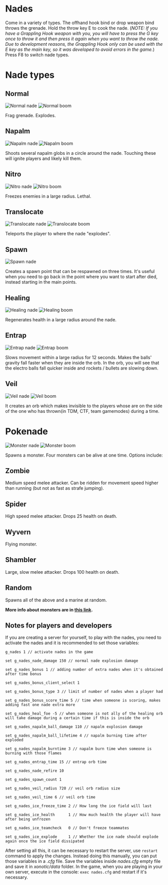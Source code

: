 # Nades

Come in a variety of types. The offhand hook bind or drop weapon bind throws the grenade. Hold the throw key E to cook the nade. (*NOTE: If you have a Grappling Hook weapon with you, you will have to press the G key once to throw it and then press it again when you want to throw the nade. Due to development reasons, the Grappling Hook only can be used with the E key as the main key, so it was developed to avoid errors in the game.*) Press F8 to switch nade types.

# Nade types

## Normal

![Normal nade](uploads/49d1fa684ecd673367b4f3294195a37f/normal.png)
![Normal boom](uploads/1b9a2ab2a1f5a3138b45d12830910c02/normalboom.png)

Frag grenade. Explodes.

## Napalm

![Napalm nade](uploads/a90778308bad9c09bf02be9cdb760f76/napalm.png)
![Napalm boom](uploads/ca2ff9f964f1836eaa2550c5ab918c85/napalmboom.png)

Shoots several napalm globs in a circle around the nade. Touching these will ignite players and likely kill them.

## Nitro

![Nitro nade](uploads/7deb9e6cb017bcc91ab2e4687a358b6a/nitro.png)
![Nitro boom](uploads/8195594de91adce2c8f62f9819c8e861/nitroboom.png)

Freezes enemies in a large radius. Lethal.

## Translocate 

![Translocate nade](uploads/dbc9799a7d5caa91d6172b21e61f205e/translocate.png)
![Translocate boom](uploads/a686abf53ed2a7c0c39d264fce1a15bc/translocateboom.png)

Teleports the player to where the nade "explodes".

## Spawn

![Spawn nade](uploads/3042d31bb8a054ea7e177f6110570fb7/spawnnade.png)

Creates a spawn point that can be respawned on three times. It's useful when you need to go back in the point where you want to start after died, instead starting in the main points.

## Healing

![Healing nade](uploads/a6789a82865f41522bfaa150e9c2bbc8/healing.png)
![Healing boom](uploads/5df5aca2975cb939a9f091574ea12d6f/healingboom.png)

Regenerates health in a large radius around the nade.

## Entrap

![Entrap nade](uploads/01d68ab92d511e0a8ee5c0e0905609ab/entrap.png)
![Entrap boom](uploads/b88705357f80b8216aff7fd545baa94f/entrapboom.png)

Slows movement within a large radius for 12 seconds. Makes the balls' gravity fall faster when they are inside the orb. In the orb, you will see that the electro balls fall quicker inside and rockets / bullets are slowing down.

## Veil

![Veil nade](uploads/e1f01cf95af8e73403a7652836427195/veil.png)
![Veil boom](uploads/a696bd29d305c0d58ec1a6c18cbaae0b/veilboom.png)

It creates an orb which makes invisible to the players whose are on the side of the one who has thrown(in TDM, CTF, team gamemodes) during a time.

# Pokenade 

![Monster nade](uploads/fbdb7eb49088219c3acc3095e4254a6a/monsternade.png)
![Monster boom](uploads/6441f147f90aba34812ebc3cb733caa7/monsternadeboom.png)

Spawns a monster. Four monsters can be alive at one time. Options include:

## Zombie

Medium speed melee attacker. Can be ridden for movement speed higher than running (but not as fast as strafe jumping).

## Spider

High speed melee attacker. Drops 25 health on death.

## Wyvern

Flying monster.

## Shambler

Large, slow melee attacker. Drops 100 health on death.

## Random

Spawns all of the above and a marine at random.

**More info about monsters are in [this link](Monsters).**

## Notes for players and developers

If you are creating a server for yourself, to play with the nades, you need to activate the nades and it is recommended to set those variables:

`g_nades 1 // activate nades in the game`

`set g_nades_nade_damage 150 // normal nade explosion damage`

`set g_nades_bonus 1 // adding number of extra nades when it's obtained after time bonus`

`set g_nades_bonus_client_select 1`

`set g_nades_bonus_type 3 // limit of number of nades when a player had`

`set g_nades_bonus_score_time 5 // time when someone is scoring, makes adding fast one nade extra more`

`set g_nades_heal_foe -5 // when someone is not ally of the healing orb will take damage during a certain time if this is inside the orb`

`set g_nades_napalm_ball_damage 110 // napalm explosion damage`

`set g_nades_napalm_ball_lifetime 4 // napalm burning time after exploded`

`set g_nades_napalm_burntime 3 // napalm burn time when someone is burning with those flames`

`set g_nades_entrap_time 15 // entrap orb time`

`set g_nades_nade_refire 10`

`set g_nades_spawn_count 1`

`set g_nades_veil_radius 720 // veil orb radius size`

`set g_nades_veil_time 6 // veil orb time`

`set g_nades_ice_freeze_time 2 // How long the ice field will last`

`set g_nades_ice_health      1 // How much health the player will have after being unfrozen`

`set g_nades_ice_teamcheck   0 // Don't freeze teammates`

`set g_nades_ice_explode     1 // Whether the ice nade should explode again once the ice field dissipated`

After setting all this, it can be necessary to restart the server, use `restart` command to apply the changes. Instead doing this manually, you can put those variables in a *.cfg* file. Save the variables inside *nades.cfg* empty file and save it in *xonotic/data* folder. In the game, when you are playing in your own server, execute in the console: `exec nades.cfg` and restart if it's necessary.